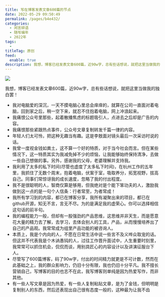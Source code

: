 ```yaml
---
title: 写在博客发表文章600篇的节点
date: 2022-05-29 09:50:49
permalink: /pages/b4e432/
categories:
  - 闲言碎语
  - 随写编年
  - 2022年
tags:
  -
titleTag: 原创
feed:
  enable: true
description: 我想，博客已经发表文章600篇，近90w字，总有些话想说，就把这里当做我的独白罢！
---
```


![](http://t.eryajf.net/imgs/2022/07/a923726cbed212f0.png)

我想，博客已经发表文章600篇，近90w字，总有些话想说，就把这里当做我的独白罢！

- 我对电脑爱的深沉，一天不摸电脑心里总会痒痒的，就算在公司一直面对着电脑，回到家之后，稍一空下来，就忍不住抱着电脑，网上冲浪起来。
- 我痛恨公众号里那些，起着散播焦虑的标题吸引人，点进去之后却是广告的内容。
- 我痛恨那些紧跟热点事件，公众号文章复制转发千篇一律的内容。
- 年轻人们太可怜，把这种无趣当有趣。这是李敖面对镜头最后一次采访时说的话。
- 我曾一度视金钱如粪土，这不算一个好的特质，对于当今社会而言。但在某些情况下，这一特质其实为我减免掉不少的烦恼，让我能够始终保持清净，去做一些自己想做的事。另外，感谢我的父母，老婆理解并支持我。
- 我利用了太多的私下时间(尽管也虚度了太多私下时间)，在杭州工作的五年里，我抓住了无数个周末，抱着电脑，伏案于室，吸取养分，拓宽视野，拔高自己。同事们常惊讶我的成长速度，忽略了我的付出程度。
- 我不是很聪明的人，智商仅算是够用，但我绝对是个能下笨功夫的人，激励我做到这一点的是一句个人信条：行者常至，为者常成！
- 我所有学习到的内容，都已在博客分享，我所有凝聚出来的项目，都已在github开源，知无不言，言无不尽。为的是满足我的虚荣心。你可以选择相信这句话的前半句。
- 我的编程能力一般，但却有一股强劲的产品思维，这思维并非天生，而是愿意花大量的精力去了解，去学习，去体会别人的工具，产品，从而慢慢培养出了自己的产品观。我常常成为组里产品功能的被咨询人。
- 本质上，我是个内向的人，不愿在日常生活中说一些言不及义哗众取宠的话。但这并不代表我是个木讷愚钝的人，过往工作晋升面试中，人生重要时刻里，我常常可以抓住机会，侃侃而谈，用别具匠心的内容设计以及讲演征服台下人。
- 尽管写了600篇博客，码了90w字，付出的时间精力就更是不可计数，然而在此基础之上，我的群众影响力，仍旧十分有限，我也仍旧十分平凡。我不擅长营销自己，写博客的目的也志不在此，我写博客则单纯是因为热爱写作，而非其他。
- 有一些人写文章是因为热爱，有一些人复制粘贴文章，是为了金钱，但明明是复制别人的东西，然后还表现出自己很有态度一般的，这种最为让我不齿
